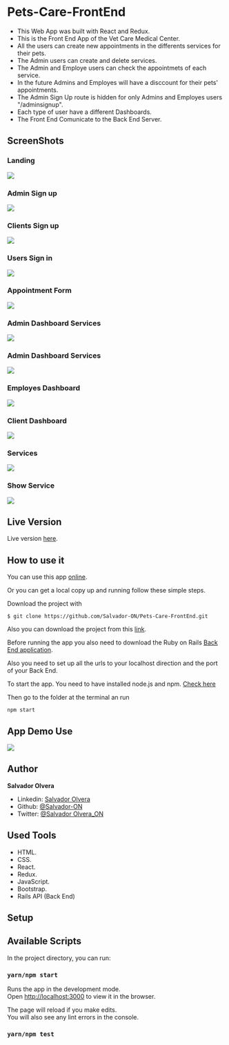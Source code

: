 # Pets-Care-FrontEnd

- This Web App was built with React and Redux. 
- This is the Front End App of the Vet Care Medical Center.
- All the users can create new appointments in the differents services for their pets.
- The Admin users can create and delete services.
- The Admin and Employe users can check the appointmets of each service.
- In the future Admins and Employes will have a disccount for their pets' appointments.
- The Admin Sign Up route is hidden for only Admins and Employes users "/adminsignup".
- Each type of user have a different Dashboards.
- The Front End Comunicate to the Back End Server.

## ScreenShots

### Landing
![](./screenshots/ScreenshotLanding.png)

### Admin Sign up
![](./screenshots/ScreenshotAdminSignup.png)

### Clients Sign up
![](./screenshots/ScreenshotSignup.png)

### Users Sign in
![](./screenshots/ScreenshotSignin.png)

### Appointment Form
![](./screenshots/ScreenshotAppointment.png)

### Admin Dashboard Services
![](./screenshots/ScreenshotAdminDashboard.png)

### Admin Dashboard Services
![](./screenshots/ScreenshotDashboardServices.png)

### Employes Dashboard
![](./screenshots/ScreenshotEmployeDashboard.png)

### Client Dashboard
![](./screenshots/ScreenshotClientDashboard.png)

### Services
![](./screenshots/ScreenshotServices.png)

### Show Service
![](./screenshots/ScreenshotShow.png)


## Live Version

Live version [here](https://pets-care.netlify.app).

## How to use it

You can use this app [online](https://pets-care.netlify.app).

Or you can get a local copy up and running follow these simple steps.

Download the project with
```
$ git clone https://github.com/Salvador-ON/Pets-Care-FrontEnd.git
```
Also you can download the project from this [link](https://github.com/Salvador-ON/Pets-Care-FrontEnd).


Before running the app you also need to download the Ruby on Rails [Back End application](https://github.com/Salvador-ON/Pets-Care-BackEnd-Api).

Also you need to set up all the urls to your localhost direction and the port of your Back End.

To start the app. You need to have installed node.js and npm. [Check here](https://www.npmjs.com/get-npm)

Then go to the folder at the terminal an run 

```
npm start
```

## App Demo Use

![](./assets/App-use.gif)

## Author

**Salvador Olvera**
- Linkedin: [Salvador Olvera](https://www.linkedin.com/in/salvador-olvera-n)
- Github: [@Salvador-ON](https://github.com/Salvador-ON)
- Twitter: [@Salvador Olvera_ON](https://twitter.com/Salvador_ON) 

## Used Tools

- HTML.
- CSS.
- React.
- Redux.
- JavaScript.
- Bootstrap.
- Rails API (Back End)

## Setup

## Available Scripts

In the project directory, you can run:

### `yarn/npm start`

Runs the app in the development mode.<br />
Open [http://localhost:3000](http://localhost:3000) to view it in the browser.

The page will reload if you make edits.<br />
You will also see any lint errors in the console.

### `yarn/npm test`
